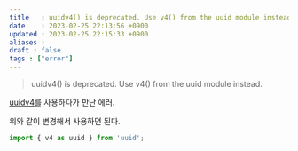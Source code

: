 ```yaml
---
title   : uuidv4() is deprecated. Use v4() from the uuid module instead. 
date    : 2023-02-25 22:13:56 +0900
updated : 2023-02-25 22:15:33 +0900
aliases : 
draft : false
tags : ["error"]
---
```


> uuidv4() is deprecated. Use v4() from the uuid module instead.


[uuidv4]()를 사용하다가 만난 에러.

위와 같이 변경해서 사용하면 된다.

```js
import { v4 as uuid } from 'uuid';
```
